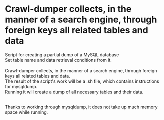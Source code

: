# Crawl-dumper collects, in the manner of a search engine, through foreign keys all related tables and data

Script for creating a partial dump of a MySQL database<br>
Set table name and data retrieval conditions from it.<br><br>
Crawl-dumper collects, in the manner of a search engine, through foreign keys all related tables and data. <br>
The result of the script's work will be a .sh file, which contains instructions for mysqldump. <br>
Running it will create a dump of all necessary tables and their data.<br><br>

Thanks to working through mysqldump, it does not take up much memory space while running.

